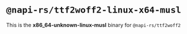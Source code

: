 # `@napi-rs/ttf2woff2-linux-x64-musl`

This is the **x86_64-unknown-linux-musl** binary for `@napi-rs/ttf2woff2`
